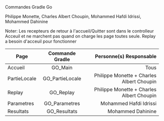 Commandes Gradle Go

Philippe Monette, Charles Albert Choupin, Mohammed Hafdi Idrissi, Mohammed Dahinine

Noter: Les recepteurs de retour à l'accueil/Quitter sont dans le controlleur Acceuil et ne marchent pas quand on charge les page toutes seule.
Replay a besoin d'acceuil pour fonctionner

| Page   |      Commande Gradle      |  Personne(s) Responsable |
|----------|:-------------:|------:|
| Accueil |  GO_Main | Tous |
| PartieLocale |    GO_PartieLocale   |   Philippe Monette + Charles Albert Choupin |
| Replay | GO_Replay |    Philippe Monette + Charles Albert Choupin |
| Parametres | GO_Parametres |    Mohammed Hafdi Idrissi |
| Resultats | GO_Resultats |    Mohammed Dahinine |